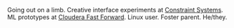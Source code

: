 Going out on a limb. Creative interface experiments at [Constraint Systems](http://constraint.systems). ML prototypes at [Cloudera Fast Forward](http://blog.fastforwardlabs.com). Linux user. Foster parent. He/they.
